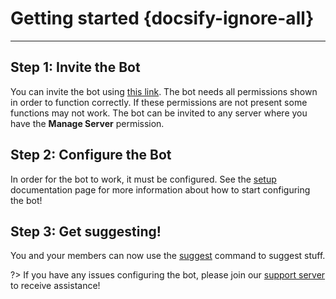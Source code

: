 # Getting started {docsify-ignore-all}
---

## **Step 1: Invite the Bot**
You can invite the bot using [this link](https://discord.com/oauth2/authorize?client_id=564426594144354315&scope=bot&permissions=805694544). The bot needs all permissions shown in order to function correctly. If these permissions are not present some functions may not work. The bot can be invited to any server where you have the **Manage Server** permission.

## **Step 2: Configure the Bot**
In order for the bot to work, it must be configured. See the [setup](admin/setup.md) documentation page for more information about how to start configuring the bot!

## **Step 3: Get suggesting!**
You and your members can now use the [suggest](all/suggest.md) command to suggest stuff.

?> If you have any issues configuring the bot, please join our [support server](https://discord.gg/G5pEdUp) to receive assistance!
